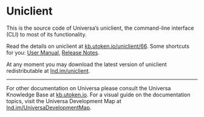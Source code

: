 # Uniclient

This is the source code of Universa’s uniclient, the command-line interface (CLI) to most of its functionality.

Read the details on uniclient at [kb.utoken.io/uniclient/66](https://kb.utoken.io/uniclient/66). Some shortcuts for you: [User Manual](https://kb.utoken.io/uniclient_user_manual/4), [Release Notes](https://kb.utoken.io/uniclient_release_notes/3).

At any moment you may download the latest version of uniclient redistributable at [lnd.im/uniclient](https://lnd.im/uniclient). 

---

For other documentation on Universa please consult the Universa Knowledge Base at [kb.utoken.io](https://kb.utoken.io). For a visual guide on the documentation topics, visit the Universa Development Map at [lnd.im/UniversaDevelopmentMap](https://lnd.im/UniversaDevelopmentMap).
